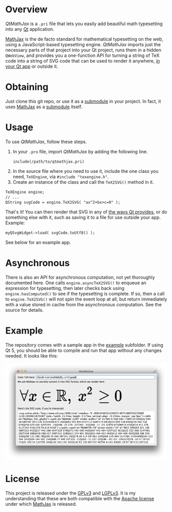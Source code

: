 
# Overview

*QtMathJax* is a `.pri` file that lets you easily add beautiful
math typesetting into any [Qt] application.

[MathJax] is the de facto standard for mathematical typesetting on
the web, using a JavaScript-based typesetting engine.
*QtMathJax* imports just the necessary parts of that project into
your Qt project, runs them in a hidden `QWebView`, and
provides you a one-function API for turning a string of TeX code
into a string of SVG code that can be used to render it anywhere,
[in your Qt app][qtsvg] or outside it.

# Obtaining

Just clone this git repo, or use it as a [submodule] in your
project.  In fact, it uses [MathJax] as a [submodule] itself.

# Usage

To use *QtMathJax*, follow these steps.

1. In your `.pro` file, import *QtMathJax* by adding the following
   line.
   ```
   include(/path/to/qtmathjax.pri)
   ```
2. In the source file where you need to use it, include the one
   class you need, `TeXEngine`, via `#include "texengine.h"`.
3. Create an instance of the class and call the `TeX2SVG()` method
   in it.

```
TeXEngine engine;  
// ...  
QString svgCode = engine.TeX2SVG( "ax^2+bx+c=0" );
```

That's it!  You can then render that SVG in any of
[the ways Qt provides][qtsvg], or do something else with it,
such as saving it to a file for use outside your app.  Example:

```
myQSvgWidget->load( svgCode.toUtf8() );
```

See below for an example app.

# Asynchronous

There is also an API for asynchronous computation, not yet
thoroughly documented here.  One calls ```engine.asyncTeX2SVG()```
to enqueue an expression for typesetting, then later checks back
using ```engine.hasComputed()``` to see if the typesetting is
complete.  If so, then a call to ```engine.TeX2SVG()``` will not
spin the event loop at all, but return immediately with a value
stored in cache from the asynchronous computation.  See the source
for details.

# Example

The repository comes with a sample app in the [example] subfolder.
If using Qt 5, you should be able to compile and run that app
without any changes needed.  It looks like this:

![Screenshot](./screenshot.png)

# License

This project is released under the [GPLv3] and [LGPLv3].
It is my understanding that these are both compatible with the
[Apache license] under which [MathJax] is released.

[Qt]: http://qt-project.org
[MathJax]: http://mathjax.org
[qtsvg]: http://qt-project.org/doc/qt-5.0/qtsvg/svgrendering.html
[submodule]: http://schacon.github.io/git/user-manual.html#submodules
[example]: ./example/
[GPLv3]: http://www.gnu.org/licenses/gpl-3.0.txt
[LGPLv3]: http://www.gnu.org/licenses/lgpl-3.0.txt
[Apache license]: https://github.com/mathjax/MathJax/blob/master/LICENSE

